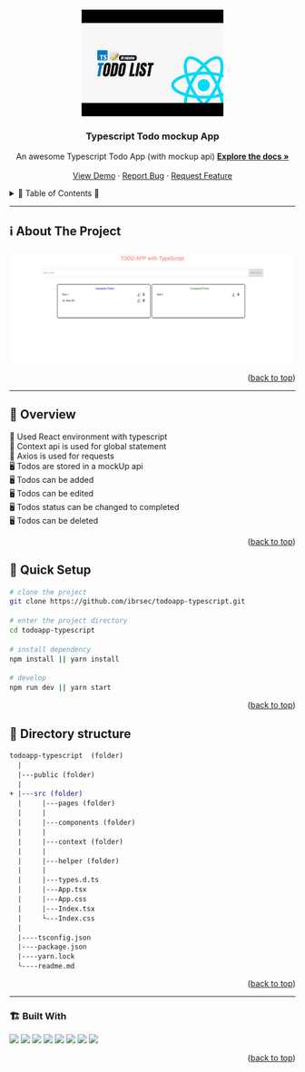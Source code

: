<a name="readme-top"></a>
  
 
<!-- PROJECT LOGO -->
<br />
<div align="center">
  <a href="https://github.com/ibrsec/todoapp-typescript/">
    <img src="./public/logo.jpg" alt="Logo" width="250"   >
  </a>

  <h3 align="center">Typescript Todo mockup App</h3>

  <p align="center">
    An awesome Typescript Todo App (with mockup api)
    <a href="https://github.com/ibrsec/todoapp-typescript"><strong>Explore the docs »</strong></a>
    <br />
    <br />
    <a href="https://todoapp-react-ts-mock.vercel.app/">View Demo</a>
    ·
    <a href="https://github.com/ibrsec/todoapp-typescript/issues">Report Bug</a>
    ·
    <a href="https://github.com/ibrsec/todoapp-typescript/issues">Request Feature</a>
  </p>
</div>



<!-- TABLE OF CONTENTS -->
<details>
  <summary>📎 Table of Contents 📎 </summary>
  <ol>
    <li><a href="#about-the-project">About The Project</a></li>
     <!-- <li><a href="#figma">Figma</a></li> -->
     <li><a href="#overview">Overview</a></li>
     <li><a href="#quick-setup">Quick Setup</a></li>
     <li><a href="#directory-structure">Directory structure</a></li>
     <li><a href="#built-with">Built With</a></li>
    <!-- <li>
      <a href="#getting-started">Getting Started</a>
      <ul>
        <li><a href="#prerequisites">Prerequisites</a></li>
        <li><a href="#installation">Installation</a></li>
      </ul>
    </li>
    <li><a href="#usage">Usage</a></li>
    <li><a href="#roadmap">Roadmap</a></li>
    <li><a href="#contributing">Contributing</a></li>
    <li><a href="#license">License</a></li>
    <li><a href="#contact">Contact</a></li>
    <li><a href="#acknowledgments">Acknowledgments</a></li> -->

    
  </ol>
</details>





---

<!-- ABOUT THE PROJECT -->
<a name="about-the-project"></a>
## ℹ️ About The Project
  
[![todoapp-typescript](./public/project.png)](https://todoapp-react-ts-mock.vercel.app/) 




<p align="right">(<a href="#readme-top">back to top</a>)</p>


---

<!-- ## Figma 

<a href="https://www.figma.com/file/ePyCHKsx2ODB32uLgyUEEd/bootstrap-home-page?type=design&node-id=0%3A1&mode=design&t=edDzadCB9Ev5FS1a-1">Figma Link</a>  

  <p align="right">(<a href="#readme-top">back to top</a>)</p>




--- -->
<a name="overview"></a>
## 👀 Overview

 
🎯 Used React environment with typescript</br>
🎯 Context api is used for global statement</br>
🎯 Axios is used for requests</br>
🖥 Todos are stored in a mockUp api</br>
🖥 Todos can be added</br>
🖥 Todos can be edited</br>
🖥 Todos status can be changed to completed</br>
🖥 Todos can be deleted</br> 
<!-- 🌱 ÷Screen and search the Legends on the app</br> -->
<!-- 💪   </br> -->
<!-- 🐞 Check the finished tasks   </br> -->


<p align="right">(<a href="#readme-top">back to top</a>)</p>


<a name="quick-setup"></a>
## 🛫 Quick Setup

```sh
# clone the project
git clone https://github.com/ibrsec/todoapp-typescript.git

# enter the project directory
cd todoapp-typescript

# install dependency
npm install || yarn install

# develop
npm run dev || yarn start
```

<p align="right">(<a href="#readme-top">back to top</a>)</p>


<!-- ## 🐞 Debug

![todoapp-typescript.gif](/todoapp-typescript.gif) -->








<a name="directory-structure"></a>
## 📂 Directory structure 

```diff
todoapp-typescript  (folder)
  |          
  |---public (folder) 
  |                
+ |---src (folder)    
  |     |---pages (folder)          
  |     |           
  |     |---components (folder)   
  |     |           
  |     |---context (folder)   
  |     |           
  |     |---helper (folder)   
  |     |          
  |     |---types.d.ts
  |     |---App.tsx
  |     |---App.css
  |     |---Index.tsx
  |     └---Index.css
  |         
  |----tsconfig.json
  |----package.json
  |----yarn.lock
  └----readme.md 
```

<p align="right">(<a href="#readme-top">back to top</a>)</p>

---

<a name="built-with"></a>
### 🏗️ Built With

 
<!-- https://dev.to/envoy_/150-badges-for-github-pnk  search skills-->

 <img src="https://img.shields.io/badge/HTML-239120?style=for-the-badge&logo=html5&logoColor=white">
 <img src="https://img.shields.io/badge/CSS-239120?&style=for-the-badge&logo=css3&logoColor=white&color=red"> 
 <img src="https://img.shields.io/badge/TypeScript-F7DF1E?style=for-the-badge&logo=typescript&logoColor=black"> 
 <!-- <img src="https://img.shields.io/badge/Bootstrap-563D7C?style=for-the-badge&logo=bootstrap&logoColor=white">  -->
 <!-- <img src="https://img.shields.io/badge/tailwind-563D7C?style=for-the-badge&logo=tailwind&logoColor=white">  -->
 <img src="https://img.shields.io/badge/Material--UI-0081CB?style=for-the-badge&logo=material-ui&logoColor=white"> 
 <img src="https://img.shields.io/badge/axios-CC6699?style=for-the-badge&logo=axios&logoColor=white"> 
 <img src="https://img.shields.io/badge/context_api-AB4BFE?style=for-the-badge&logo=context&logoColor=FFC920"> 
 <!-- <img src="https://img.shields.io/badge/redux-AB4BFE?style=for-the-badge&logo=redux&logoColor=FFC920">  -->
 <img src="https://img.shields.io/badge/React-20232A?style=for-the-badge&logo=react&logoColor=61DAFB"> 
 <!-- <img src="https://img.shields.io/badge/React_Router-CA4245?style=for-the-badge&logo=react-router&logoColor=white">  -->
 <img src="https://img.shields.io/badge/swal_alert2-CA4245?style=for-the-badge&logo=swal-alert2&logoColor=white"> 
 




<p align="right">(<a href="#readme-top">back to top</a>)</p>

